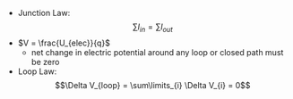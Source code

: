 - Junction Law: $$\sum\limits I_{in} = \sum\limits I_{out}$$
- $V = \frac{U_{elec}}{q}$
	- net change in electric potential around any loop or closed path must be zero
- Loop Law: $$\Delta V_{loop} = \sum\limits_{i} \Delta V_{i} = 0$$
